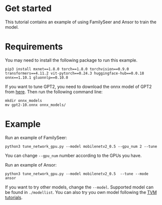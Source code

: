 # Get started 
This tutorial contains an example of using FamilySeer and Ansor to train the model.

# Requirements
You may need to install the following package to run this example.
```
pip3 install mxnet==1.8.0 torch==1.8.0 torchvision==0.9.0 transformers==4.11.2 vit-pytorch==0.24.3 huggingface-hub==0.0.18 onnx==1.10.1 gluonnlp==0.10.0
```
If you want to tune GPT2, you need to download the onnx model of GPT2 from [here](https://github.com/onnx/models/blob/master/text/machine_comprehension/gpt-2/model/gpt2-10.onnx). 
Then run the following command line:
```
mkdir onnx_models
mv gpt2-10.onnx onnx_models/
```

# Example
[guide-level-explanation]: #guide-level-explanation
Run an example of FamilySeer:
```
python3 tune_network_gpu.py --model mobilenetv2_0.5 --gpu_num 2 --tune
```
You can change `--gpu_num` number according to the GPUs you have.

Run an example of Ansor:
```
python3 tune_network_gpu.py --model mobilenetv2_0.5  --tune --mode ansor
```
If you want to try other models, change the `--model`. Supported model can be found in `./modellist`. You can also try you own model following the [TVM tutorials](https://tvm.apache.org/docs/how_to/compile_models/index.html).
